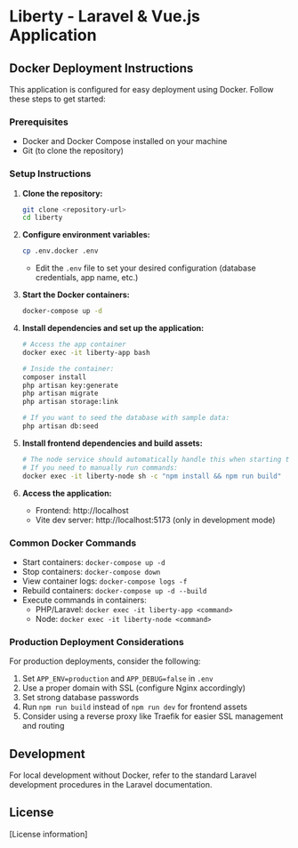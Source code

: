 # Liberty - Laravel & Vue.js Application

## Docker Deployment Instructions

This application is configured for easy deployment using Docker. Follow these steps to get started:

### Prerequisites

- Docker and Docker Compose installed on your machine
- Git (to clone the repository)

### Setup Instructions

1. **Clone the repository:**
   ```bash
   git clone <repository-url>
   cd liberty
   ```

2. **Configure environment variables:**
   ```bash
   cp .env.docker .env
   ```
   - Edit the `.env` file to set your desired configuration (database credentials, app name, etc.)

3. **Start the Docker containers:**
   ```bash
   docker-compose up -d
   ```

4. **Install dependencies and set up the application:**
   ```bash
   # Access the app container
   docker exec -it liberty-app bash
   
   # Inside the container:
   composer install
   php artisan key:generate
   php artisan migrate
   php artisan storage:link
   
   # If you want to seed the database with sample data:
   php artisan db:seed
   ```

5. **Install frontend dependencies and build assets:**
   ```bash
   # The node service should automatically handle this when starting the containers
   # If you need to manually run commands:
   docker exec -it liberty-node sh -c "npm install && npm run build"
   ```

6. **Access the application:**
   - Frontend: http://localhost
   - Vite dev server: http://localhost:5173 (only in development mode)

### Common Docker Commands

- Start containers: `docker-compose up -d`
- Stop containers: `docker-compose down`
- View container logs: `docker-compose logs -f`
- Rebuild containers: `docker-compose up -d --build`
- Execute commands in containers:
  - PHP/Laravel: `docker exec -it liberty-app <command>`
  - Node: `docker exec -it liberty-node <command>`

### Production Deployment Considerations

For production deployments, consider the following:

1. Set `APP_ENV=production` and `APP_DEBUG=false` in `.env`
2. Use a proper domain with SSL (configure Nginx accordingly)
3. Set strong database passwords
4. Run `npm run build` instead of `npm run dev` for frontend assets
5. Consider using a reverse proxy like Traefik for easier SSL management and routing

## Development

For local development without Docker, refer to the standard Laravel development procedures in the Laravel documentation.

## License

[License information] 